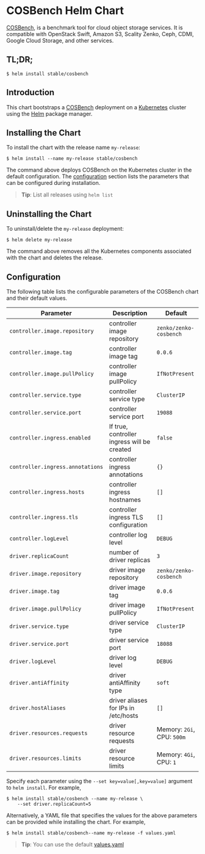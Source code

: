 # COSBench Helm Chart

[COSBench](https://github.com/intel-cloud/cosbench), is a benchmark tool for cloud object storage services. It is compatible with OpenStack Swift, Amazon S3, Scality Zenko, Ceph, CDMI, Google Cloud Storage, and other services.

## TL;DR;

```console
$ helm install stable/cosbench
```

## Introduction

This chart bootstraps a [COSBench](https://github.com/intel-cloud/cosbench) deployment on a [Kubernetes](http://kubernetes.io) cluster using the [Helm](https://helm.sh) package manager.

## Installing the Chart

To install the chart with the release name `my-release`:

```console
$ helm install --name my-release stable/cosbench
```

The command above deploys COSBench on the Kubernetes cluster in the default configuration. The [configuration](#configuration) section lists the parameters that can be configured during installation.

> **Tip**: List all releases using `helm list`

## Uninstalling the Chart

To uninstall/delete the `my-release` deployment:

```console
$ helm delete my-release
```

The command above removes all the Kubernetes components associated with the chart and deletes the release.

## Configuration

The following table lists the configurable parameters of the COSBench chart and their default values.

Parameter | Description | Default
--------- | ----------- | -------
`controller.image.repository` | controller image repository | `zenko/zenko-cosbench`
`controller.image.tag` | controller image tag | `0.0.6`
`controller.image.pullPolicy` | controller image pullPolicy | `IfNotPresent`
`controller.service.type` | controller service type | `ClusterIP`
`controller.service.port` | controller service port | `19088`
`controller.ingress.enabled` | If true, controller ingress will be created | `false`
`controller.ingress.annotations` | controller ingress annotations | `{}`
`controller.ingress.hosts` | controller ingress hostnames | `[]`
`controller.ingress.tls` | controller ingress TLS configuration | `[]`
`controller.logLevel` | controller log level | `DEBUG`
`driver.replicaCount` | number of driver replicas | `3`
`driver.image.repository` | driver image repository | `zenko/zenko-cosbench`
`driver.image.tag` | driver image tag | `0.0.6`
`driver.image.pullPolicy` | driver image pullPolicy | `IfNotPresent`
`driver.service.type` | driver service type | `ClusterIP`
`driver.service.port` | driver service port | `18088`
`driver.logLevel` | driver log level | `DEBUG`
`driver.antiAffinity` | driver antiAffinity type | `soft`
`driver.hostAliases` | driver aliases for IPs in /etc/hosts | `[]`
`driver.resources.requests` | driver resource requests | Memory: `2Gi`, CPU: `500m`
`driver.resources.limits` | driver resource limits | Memory: `4Gi`, CPU: `1`

Specify each parameter using the `--set key=value[,key=value]` argument to `helm install`. For example,

```console
$ helm install stable/cosbench --name my-release \
    --set driver.replicaCount=5
```

Alternatively, a YAML file that specifies the values for the above parameters can be provided while installing the chart. For example,

```console
$ helm install stable/cosbench--name my-release -f values.yaml
```

> **Tip**: You can use the default [values.yaml](values.yaml)
